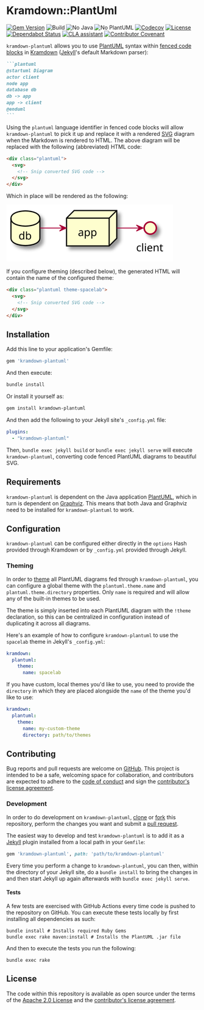# Kramdown::PlantUml

[![Gem Version][gem-badge]][gem-url]
![Build][build-badge]
![No Java][no-java-build-badge]
![No PlantUML][no-plantuml-badge]
[![Codecov][codecov-badge]][codecov]
[![License][license-badge]][license]
[![Dependabot Status][dependabot-badge]][dependabot]
[![CLA assistant][cla-badge]][cla]
[![Contributor Covenant][coc-badge]][coc]

`kramdown-plantuml` allows you to use [PlantUML][plantuml] syntax within [fenced
code blocks][fenced] in [Kramdown][kramdown] ([Jekyll][jekyll]'s default
Markdown parser):

````md
```plantuml
@startuml Diagram
actor client
node app
database db
db -> app
app -> client
@enduml
```
````

Using the `plantuml` language identifier in fenced code blocks will allow
`kramdown-plantuml` to pick it up and replace it with a rendered [SVG][svg]
diagram when the Markdown is rendered to HTML. The above diagram will be
replaced with the following (abbreviated) HTML code:

```html
<div class="plantuml">
  <svg>
    <!-- Snip converted SVG code -->
  </svg>
</div>
```

Which in place will be rendered as the following:

![Rendered SVG Diagram][diagram-svg]

If you configure theming (described below), the generated HTML will contain the
name of the configured theme:

```html
<div class="plantuml theme-spacelab">
  <svg>
    <!-- Snip converted SVG code -->
  </svg>
</div>
```

## Installation

Add this line to your application's Gemfile:

```ruby
gem 'kramdown-plantuml'
```

And then execute:

```sh
bundle install
```

Or install it yourself as:

```sh
gem install kramdown-plantuml
```

And then add the following to your Jekyll site's `_config.yml` file:

```yaml
plugins:
  - "kramdown-plantuml"
```

Then, `bundle exec jekyll build` or `bundle exec jekyll serve` will execute
`kramdown-plantuml`, converting code fenced PlantUML diagrams to beautiful
SVG.

## Requirements

`kramdown-plantuml` is dependent on the Java application [PlantUML], which in
turn is dependent on [Graphviz]. This means that both Java and Graphviz need to
be installed for `kramdown-plantuml` to work.

## Configuration

`kramdown-plantuml` can be configured either directly in the `options` Hash
provided through Kramdown or by `_config.yml` provided through Jekyll.

### Theming

In order to [theme] all PlantUML diagrams fed through `kramdown-plantuml`, you
can configure a global theme with the `plantuml.theme.name` and
`plantuml.theme.directory` properties. Only `name` is required and will allow
any of the built-in themes to be used.

The theme is simply inserted into each PlantUML diagram with the `!theme`
declaration, so this can be centralized in configuration instead of duplicating
it across all diagrams.

Here's an example of how to configure `kramdown-plantuml` to use the `spacelab`
theme in Jekyll's `_config.yml`:

```yaml
kramdown:
  plantuml:
    theme:
      name: spacelab
```

If you have custom, local themes you'd like to use, you need to provide the
`directory` in which they are placed alongside the `name` of the theme you'd
like to use:

```yaml
kramdown:
  plantuml:
    theme:
      name: my-custom-theme
      directory: path/to/themes
```

## Contributing

Bug reports and pull requests are welcome on [GitHub][github]. This project is
intended to be a safe, welcoming space for collaboration, and contributors are
expected to adhere to the [code of conduct][coc] and sign the
[contributor's license agreement][cla].

### Development

In order to do development on `kramdown-plantuml`, [clone] or [fork]
this repository, perform the changes you want and submit a [pull request][pr].

The easiest way to develop and test `kramdown-plantuml` is to add it as a
[Jekyll][jekyll] plugin installed from a local path in your `Gemfile`:

```ruby
gem 'kramdown-plantuml', path: 'path/to/kramdown-plantuml'
```

Every time you perform a change to `kramdown-plantuml`, you can then, within
the directory of your Jekyll site, do a `bundle install` to bring the changes
in and then start Jekyll up again afterwards with `bundle exec jekyll serve`.

#### Tests

A few tests are exercised with GitHub Actions every time code is pushed to the
repository on GitHub. You can execute these tests locally by first installing
all dependencies as such:

```shell
bundle install # Installs required Ruby Gems
bundle exec rake maven:install # Installs the PlantUML .jar file
```

And then to execute the tests you run the following:

```shell
bundle exec rake
```

## License

The code within this repository is available as open source under the terms of
the [Apache 2.0 License][license] and the [contributor's license
agreement][cla].

[build-badge]:          https://github.com/SwedbankPay/kramdown-plantuml/workflows/Ruby%20Gem/badge.svg?branch=main
[cla-badge]:            https://cla-assistant.io/readme/badge/SwedbankPay/kramdown-plantuml
[cla]:                  https://cla-assistant.io/SwedbankPay/kramdown-plantuml
[clone]:                https://docs.github.com/en/free-pro-team@latest/github/creating-cloning-and-archiving-repositories/cloning-a-repository
[coc-badge]:            https://img.shields.io/badge/Contributor%20Covenant-v2.0%20adopted-ff69b4.svg
[coc]:                  ./CODE_OF_CONDUCT.md
[codecov-badge]:        https://codecov.io/gh/SwedbankPay/kramdown-plantuml/branch/main/graph/badge.svg?token=U3QJLVG3HY
[codecov]:              https://codecov.io/gh/SwedbankPay/kramdown-plantuml/
[dependabot-badge]:     https://api.dependabot.com/badges/status?host=github&repo=SwedbankPay/kramdown-plantuml
[dependabot]:           https://dependabot.com
[diagram-svg]:          ./spec/examples/diagram.svg
[fenced]:               https://www.markdownguide.org/extended-syntax/#syntax-highlighting
[fork]:                 https://docs.github.com/en/free-pro-team@latest/github/getting-started-with-github/fork-a-repo
[gem-badge]:            https://badge.fury.io/rb/kramdown-plantuml.svg
[gem-url]:              https://rubygems.org/gems/kramdown-plantuml
[gems]:                 https://rubygems.org
[github]:               https://github.com/SwedbankPay/kramdown-plantuml/
[graphviz]:             https://graphviz.org/
[jekyll]:               https://jekyllrb.com/
[kramdown]:             https://kramdown.gettalong.org/
[license-badge]:        https://img.shields.io/github/license/SwedbankPay/kramdown-plantuml
[license]:              https://opensource.org/licenses/Apache-2.0
[no-java-build-badge]:  https://github.com/SwedbankPay/kramdown-plantuml/workflows/No%20Java/badge.svg?branch=main
[no-plantuml-badge]:    https://github.com/SwedbankPay/kramdown-plantuml/workflows/No%20PlantUML/badge.svg?branch=main
[plantuml]:             https://plantuml.com/
[pr]:                   https://docs.github.com/en/free-pro-team@latest/github/collaborating-with-issues-and-pull-requests/about-pull-requests
[svg]:                  https://developer.mozilla.org/en-US/docs/Web/SVG
[theme]:                https://plantuml.com/theme
